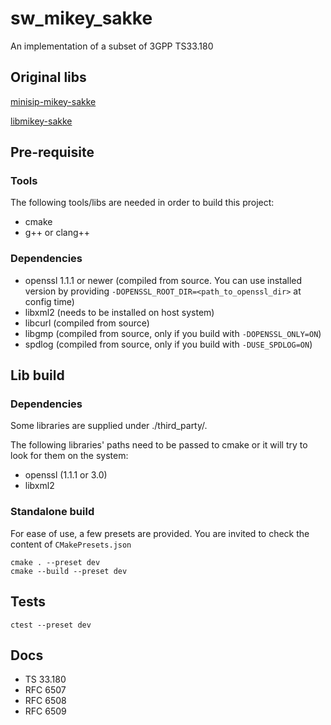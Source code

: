 # sw_mikey_sakke
An implementation of a subset of 3GPP TS33.180

## Original libs
[minisip-mikey-sakke](https://bitbucket.org/secollab/minisip-mikey-sakke/wiki/Home)

[libmikey-sakke](https://bitbucket.org/secollab/libmikey-sakke/wiki/Home)

## Pre-requisite
### Tools
The following tools/libs are needed in order to build this project:
- cmake
- g++ or clang++

### Dependencies

- openssl 1.1.1 or newer (compiled from source. You can use installed version by providing `-DOPENSSL_ROOT_DIR=<path_to_openssl_dir>` at config time)
- libxml2 (needs to be installed on host system)
- libcurl (compiled from source)
- libgmp (compiled from source, only if you build with `-DOPENSSL_ONLY=ON`)
- spdlog (compiled from source, only if you build with `-DUSE_SPDLOG=ON`)

## Lib build
### Dependencies
Some libraries are supplied under ./third_party/.

The following libraries' paths need to be passed to cmake or it will try to look for them on the system:
* openssl (1.1.1 or 3.0)
* libxml2

### Standalone build

For ease of use, a few presets are provided. You are invited to check the content of `CMakePresets.json`

```
cmake . --preset dev
cmake --build --preset dev
```

## Tests
```
ctest --preset dev
```

## Docs

* TS 33.180
* RFC 6507
* RFC 6508
* RFC 6509
